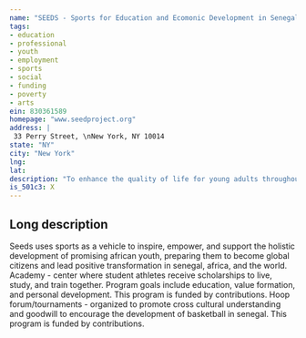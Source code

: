 ```yaml
---
name: "SEEDS - Sports for Education and Ecomonic Development in Senegal"
tags:
- education
- professional
- youth
- employment
- sports
- social
- funding
- poverty
- arts
ein: 830361589
homepage: "www.seedproject.org"
address: |
 33 Perry Street, \nNew York, NY 10014
state: "NY"
city: "New York"
lng: 
lat: 
description: "To enhance the quality of life for young adults throughout the world through sport. "
is_501c3: X
---
```


## Long description

Seeds uses sports as a vehicle to inspire, empower, and support the holistic development of promising african youth, preparing them to become global citizens and lead positive transformation in senegal, africa, and the world. Academy - center where student athletes receive scholarships to live, study, and train together. Program goals include education, value formation, and personal development. This program is funded by contributions. Hoop forum/tournaments - organized to promote cross cultural understanding and goodwill to encourage the development of basketball in senegal. This program is funded by contributions. 
